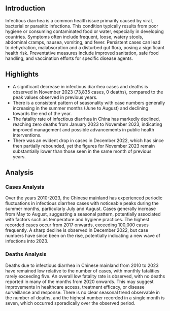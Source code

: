 ## Introduction

Infectious diarrhea is a common health issue primarily caused by viral, bacterial or parasitic infections. This condition typically results from poor hygiene or consuming contaminated food or water, especially in developing countries. Symptoms often include frequent, loose, watery stools, abdominal cramps, nausea, vomiting, and fever. Persistent cases can lead to dehydration, malabsorption and a disturbed gut flora, posing a significant health risk. Preventative measures include improved sanitation, safe food handling, and vaccination efforts for specific disease agents.
## Highlights

- A significant decrease in infectious diarrhea cases and deaths is observed in November 2023 (73,835 cases, 0 deaths), compared to the peak values observed in previous years. <br/>
- There is a consistent pattern of seasonality with case numbers generally increasing in the summer months (June to August) and declining towards the end of the year. <br/>
- The fatality rate of infectious diarrhea in China has markedly declined, reaching zero deaths from January 2023 to November 2023, indicating improved management and possible advancements in public health interventions. <br/>
- There was an evident drop in cases in December 2022, which has since then partially rebounded, yet the figures for November 2023 remain substantially lower than those seen in the same month of previous years.
## Analysis

### Cases Analysis
Over the years 2010-2023, the Chinese mainland has experienced periodic fluctuations in infectious diarrhea cases with noticeable peaks during the summer months, particularly July and August. Cases generally increase from May to August, suggesting a seasonal pattern, potentially associated with factors such as temperature and hygiene practices. The highest recorded cases occur from 2017 onwards, exceeding 100,000 cases frequently. A sharp decline is observed in December 2022, but case numbers have since been on the rise, potentially indicating a new wave of infections into 2023.

### Deaths Analysis
Deaths due to infectious diarrhea in Chinese mainland from 2010 to 2023 have remained low relative to the number of cases, with monthly fatalities rarely exceeding five. An overall low fatality rate is observed, with no deaths reported in many of the months from 2020 onwards. This may suggest improvements in healthcare access, treatment efficacy, or disease surveillance and response. There is no clear seasonal trend observable in the number of deaths, and the highest number recorded in a single month is seven, which occurred sporadically over the observed period.

